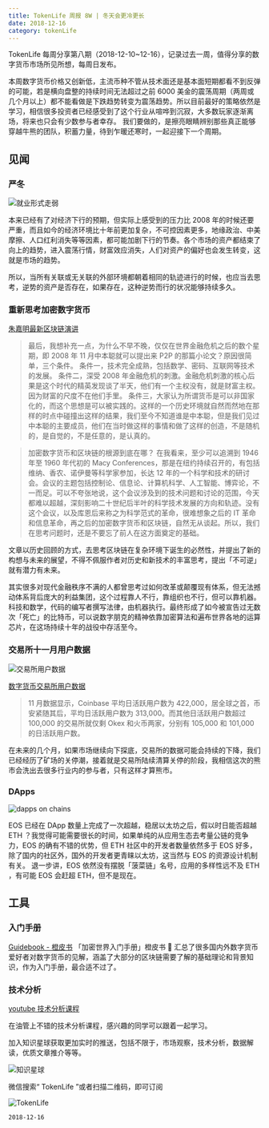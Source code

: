 ```yaml
---
title: TokenLife 周报 8W | 冬天会更冷更长
date: 2018-12-16
category: tokenLife
---
```


TokenLife 每周分享第八期（2018-12-10~12-16），记录过去一周，值得分享的数字货币市场所见所想，每周日发布。

本周数字货币价格又创新低，主流币种不管从技术面还是基本面短期都看不到反弹的可能，若是横向盘整的持续时间无法超过之前 6000 美金的震荡周期（两周或几个月以上）都不能看做是下跌趋势转变为震荡趋势。所以目前最好的策略依然是学习，相信很多投资者已经感受到了这个行业从喧哗到沉寂，大多数玩家逐渐离场，将来也只会有少数参与者幸存。
我们要做的，是擦亮眼睛辨别那些真正能够穿越牛熊的团队，积蓄力量，待到乍暖还寒时，一起迎接下一个周期。

## 见闻

### 严冬

![就业形式走弱](https://trello-attachments.s3.amazonaws.com/5aceaf1164c86a15f5956cda/5c0db858ea33075c9afe7350/3f5e2c79c6cfee3f6ac111fe086a4699/DuTdGKuUwAMVXS3.jpg)

本来已经有了对经济下行的预期，但实际上感受到的压力比 2008 年的时候还要严重，而且如今的经济环境比十年前更加复杂，不可控因素更多，地缘政治、中美摩擦、人口红利消失等等因素，都可能加剧下行的节奏。各个市场的资产都结束了向上的趋势，进入震荡行情，财富效应消失，人们对资产的偏好也会发生转变，这就是市场的趋势。

所以，当所有关联或无关联的外部环境都朝着相同的轨迹进行的时候，也应当去思考，逆势的资产是否存在，如果存在，这种逆势而行的状况能够持续多久。

### 重新思考加密数字货币

[朱嘉明最新区块链演讲](https://mp.weixin.qq.com/s?__biz=MjM5MTU0NzAzNA==&mid=2650780986&idx=1&sn=980c21ab2519163722c7f9a09820cb12&chksm=beb8fecf89cf77d952d33732229a2b75e96c622763606636e9c8274331bcf2567b561af13aeb&mpshare=1&scene=1&srcid=12080V7ksaJgYhR2pqDunMgY#rd)

> 最后，我想补充一点，为什么不早不晚，仅仅在世界金融危机之后的数个星期，即 2008 年 11 月中本聪就可以提出来 P2P 的那篇小论文？原因很简单，三个条件。
> 条件一，技术完全成熟，包括数学、密码、互联网等技术的发展。
> 条件二，深受 2008 年金融危机的刺激。金融危机刺激的核心后果是这个时代的精英发现谈了半天，他们有一个主权没有，就是财富主权。因为财富的尺度不在他们手里。
> 条件三，大家认为所谓货币是可以非国家化的，而这个思想是可以被实践的。这样的一个历史环境就自然而然地在那样的时点中碰撞出这样的结果，我们至今不知道谁是中本聪，但是我们见过中本聪的主要成员，他们在当时做这样的事情和做了这样的创造，不是随机的，是自觉的，不是任意的，是认真的。

> 加密数字货币和区块链的根源到底在哪？
> 在我看来，至少可以追溯到 1946 年至 1960 年代初的 Macy Conferences，那是在纽约持续召开的，有包括维纳、香农、诺伊曼等科学家参加，长达 12 年的一个科学和技术的研讨会。会议的主题包括控制论、信息论、计算机科学、人工智能、博弈论，不一而足。可以不夸张地说，这个会议涉及到的技术问题和讨论的范围，今天都难以超越，深刻影响二十世纪后半叶的科学技术发展的方向和轨迹。没有这个会议，以及库恩后来称之为科学范式的革命，很难想象之后的 IT 革命和信息革命，再之后的加密数字货币和区块链，自然无从谈起。所以，我们在思考问题时，还是不要忘了前人在这方面奠定的基础。

文章以历史回顾的方式，去思考区块链在复杂环境下诞生的必然性，并提出了新的构想与未来的展望，不得不佩服作者对历史和新技术的丰富思考，提出「不可逆」就有潜力有未来。

其实很多对现代金融秩序不满的人都曾思考过如何改革或颠覆现有体系，但无法撼动体系背后庞大的利益集团，这个过程靠人不行，靠组织也不行，但可以靠机器。科技和数学，代码的编写者撰写法律，由机器执行。最终形成了如今被宣告过无数次「死亡」的比特币，可以说数字朋克的精神依靠加密算法和遍布世界各地的运算芯片，在这场持续十年的战役中存活至今。

### 交易所十一月用户数据

![交易所用户数据](https://trello-attachments.s3.amazonaws.com/5aceaf1164c86a15f5956cda/5c0db858ea33075c9afe7350/73239a6b5977e79530704543637a5a86/fa4ef3e105863fa9037b54246f6041a3.jpg)

[数字货币交易所用户数据](http://www.longhash.com.cn/news/加密货币交易所每日总用户数排名)

> 11 月数据显示，Coinbase 平均日活跃用户数为 422,000，居全球之首，币安紧随其后，平均日活跃用户数为 313,000。而其他日活跃用户数超过 100,000 的交易所就仅剩 Okex 和火币两家，分别有 105,000 和 101,000 的日活跃用户数。

在未来的几个月，如果市场继续向下探底，交易所的数据可能会持续的下降，我们已经经历了矿场的关停潮，接着就是交易所陆续清算关停的阶段，我相信这次的熊市会洗出去很多行业内的参与者，只有这样才算熊市。

### DApps

![dapps on chains](https://trello-attachments.s3.amazonaws.com/5aceaf1164c86a15f5956cda/5c0db858ea33075c9afe7350/61893283f775db041f1cdfe3de8e96a0/DuTYacsVYAAE0F8.jpg)

EOS 已经在 DApp 数量上完成了一次超越，稳居以太坊之后，假以时日能否超越 ETH ？我觉得可能需要很长的时间，如果单纯的从应用生态去考量公链的竞争力，EOS 的确有不错的优势，但 ETH 社区中的开发者数量依然多于 EOS 好多，除了国内的社区外，国外的开发者更青睐以太坊，这当然与 EOS 的资源设计机制有关。
退一步讲，EOS 依然没有摆脱「菠菜链」名号，应用的多样性远不及 ETH ，有可能 EOS 会赶超 ETH，但不是现在。

## 工具

### 入门手册

[Guidebook - 橙皮书](https://orange.xyz/guidebook)
「加密世界入门手册」橙皮书  汇总了很多国内外数字货币爱好者对数字货币的见解，涵盖了大部分的区块链需要了解的基础理论和背景知识，作为入门手册，最合适不过了。

### 技术分析

[youtube 技术分析课程](https://docs.google.com/document/d/15c3rN15rkXldY8Te3GDG4NG7noaaoikydOoZQlElwXw/edit)

在油管上不错的技术分析课程，感兴趣的同学可以跟着一起学习。

加入知识星球获取更加实时的推送，包括不限于，市场观察，技术分析，数据解读，优质文章推介等等。

![知识星球](https://trello-attachments.s3.amazonaws.com/5aceaf1164c86a15f5956cda/5b29a211cef01eee58d89b99/de8afc89c78ad66cf96adaf51e4c88bc/56077-b0fa40a32bb3e659.jpeg)

微信搜索“ TokenLife ”或者扫描二维码，即可订阅

![TokenLife](https://trello-attachments.s3.amazonaws.com/5aceaf1164c86a15f5956cda/5b29a211cef01eee58d89b99/94eef32abdcb7798a9df67e69c469b9e/56077-4723c9096e2d8e60.jpg)

`2018-12-16`
